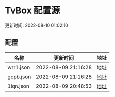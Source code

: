 
# TvBox 配置源

更新时间: 2022-08-10 01:02:10


## 配置

|   名称  | 更新时间  |地址  |
|  ----  | ----  |----  |
|  wrr1.json | 2022-08-09 21:16:28 |[地址](https://box.okeybox.top/tv/wrr1.json) |
|  gopb.json | 2022-08-09 21:16:28 |[地址](https://box.okeybox.top/tv/gopb.json) |
|  1iqn.json | 2022-08-09 20:48:53 |[地址](https://box.okeybox.top/tv/1iqn.json) |
  
    